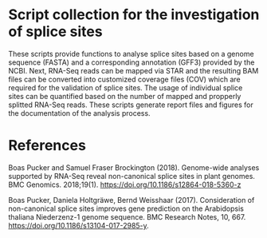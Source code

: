 # Script collection for the investigation of splice sites

These scripts provide functions to analyse splice sites based on a genome sequence (FASTA) and a corresponding annotation (GFF3) provided by the NCBI. Next, RNA-Seq reads can be mapped via STAR and the resulting BAM files can be converted into customized coverage files (COV) which are required for the validation of splice sites. The usage of individual splice sites can be quantified based on the number of mapped and propperly splitted RNA-Seq reads. These scripts generate report files and figures for the documentation of the analysis process.


# References

Boas Pucker and Samuel Fraser Brockington (2018). Genome-wide analyses supported by RNA-Seq reveal non-canonical splice sites in plant genomes. BMC Genomics. 2018;19(1). https://doi.org/10.1186/s12864-018-5360-z


Boas Pucker, Daniela Holtgräwe, Bernd Weisshaar (2017). Consideration of non-canonical splice sites improves gene prediction on the Arabidopsis thaliana Niederzenz-1 genome sequence. BMC Research Notes, 10, 667. https://doi.org/10.1186/s13104-017-2985-y. 

